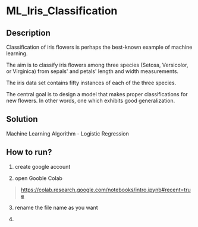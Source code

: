 # ML_Iris_Classification

## Description

Classification of iris flowers is perhaps the best-known example of machine learning.

The aim is to classify iris flowers among three species (Setosa, Versicolor, or Virginica) from sepals' and petals' length and width measurements.

The iris data set contains fifty instances of each of the three species.

The central goal is to design a model that makes proper classifications for new flowers. In other words, one which exhibits good generalization.


## Solution

Machine Learning Algorithm - Logistic Regression 

## How to run?

1. create google account

2. open Gooble Colab
> https://colab.research.google.com/notebooks/intro.ipynb#recent=true

3. rename the file name as you want

4. 


